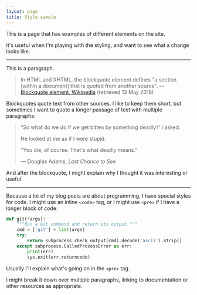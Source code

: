 ```yaml
---
layout: page
title: Style sample
---
```


This is a page that has examples of different elements on the site.

It's useful when I'm playing with the styling, and want to see what a change looks like.

---

This is a paragraph.

> In HTML and XHTML, the blockquote element defines "a section [within a document] that is quoted from another source". &mdash; [Blockquote element, Wikipedia](https://en.wikipedia.org/wiki/Blockquote_element) (retrieved 13 May 2018)

Blockquotes quote text from other sources.
I like to keep them short, but sometimes I want to quote a longer passage of text with multiple paragraphs:

> “So what do we do if we get bitten by something deadly?' I asked.
>
> He looked at me as if I were stupid.
>
> "You die, of course. That's what deadly means."
>
> &mdash; Douglas Adams, *Last Chance to See*

And after the blockquote, I might explain why I thought it was interesting or useful.

---

Because a lot of my blog posts are about programming, I have special styles for code.
I might use an inline `<code>` tag, or I might use `<pre>` if I have a longer block of code:

```python
def git(*args):
    """Run a Git command and return its output."""
    cmd = ['git'] + list(args)
    try:
        return subprocess.check_output(cmd).decode('ascii').strip()
    except subprocess.CalledProcessError as err:
        print(err)
        sys.exit(err.returncode)
```

Usually I'll explain what's going on in the `<pre>` tag.

I might break it down over multiple paragraphs, linking to documentation or other resources as appropriate.
